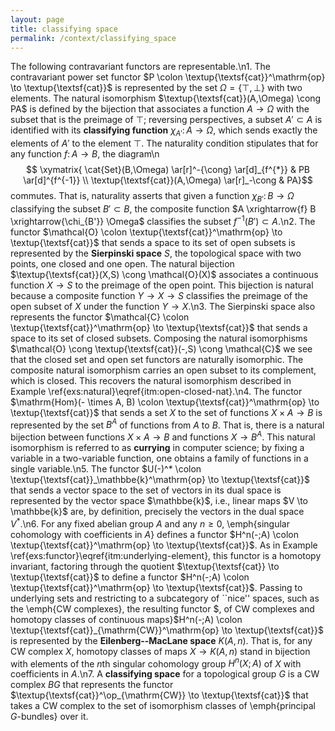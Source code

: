 ```yaml
---
layout: page
title: classifying space
permalink: /context/classifying_space
---
```

The following contravariant functors are representable.\n1. The contravariant power set functor $P \colon \textup{\textsf{cat}}^\mathrm{op} \to \textup{\textsf{cat}}$ is represented by the set $\Omega = \{\top,\bot\}$ with two elements. The natural isomorphism $\textup{\textsf{cat}}(A,\Omega) \cong PA$ is defined by the bijection that associates a function $A \to \Omega$ with the subset that is the preimage of $\top$; reversing perspectives, a subset $A' \subset A$ is identified with its **classifying function** $\chi_{A'} \colon A \to \Omega$, which sends exactly the elements of $A'$ to the element $\top$. The naturality condition stipulates that for any function $f \colon A \to B$, the diagram\n$$ \xymatrix{ \cat{Set}(B,\Omega) \ar[r]^-{\cong} \ar[d]_{f^{*}} & PB \ar[d]^{f^{-1}} \\ \textup{\textsf{cat}}(A,\Omega) \ar[r]_-\cong & PA}$$ commutes. That is, naturality asserts that given a function $\chi_{B'} \colon B \to \Omega$ classifying the subset $B' \subset B$, the composite function $A \xrightarrow{f} B \xrightarrow{\chi_{B'}} \Omega$ classifies the subset $f^{-1}(B')\subset A$.\n2. The functor $\mathcal{O} \colon \textup{\textsf{cat}}^\mathrm{op} \to \textup{\textsf{cat}}$ that sends a space to its set of open subsets is represented by the **Sierpinski space** $S$, the topological space with two points, one closed and one open. The natural bijection $\textup{\textsf{cat}}(X,S) \cong \mathcal{O}(X)$ associates a continuous function $X \to S$ to the preimage of the open point. This bijection is natural because a composite function $Y \to X \to S$ classifies the preimage of the open subset of $X$ under the function $Y \to X$.\n3. The Sierpinski space also represents the functor $\mathcal{C} \colon \textup{\textsf{cat}}^\mathrm{op} \to \textup{\textsf{cat}}$ that sends a space to its set of closed subsets. Composing the natural isomorphisms $\mathcal{O} \cong \textup{\textsf{cat}}(-,S) \cong \mathcal{C}$ we see that the closed set and open set functors are naturally isomorphic. The composite natural isomorphism carries an open subset to its complement, which is closed. This recovers the natural isomorphism described in Example \ref{exs:natural}\eqref{itm:open-closed-nat}.\n4. The functor $\mathrm{Hom}(- \times A, B) \colon \textup{\textsf{cat}}^\mathrm{op} \to \textup{\textsf{cat}}$ that sends a set $X$ to the set of functions $X \times A \to B$ is represented by the set $B^A$ of functions from $A$ to $B$. That is, there is a natural bijection between functions $X \times A \to B$ and functions $X \to B^A$. This natural isomorphism is referred to as **currying** in computer science; by fixing a variable in a two-variable function, one obtains a family of functions in a single variable.\n5. The functor $U(-)^* \colon \textup{\textsf{cat}}_\mathbbe{k}^\mathrm{op} \to \textup{\textsf{cat}}$ that sends a vector space to the set of vectors in its dual space is represented by the vector space $\mathbbe{k}$, i.e., linear maps $V \to \mathbbe{k}$ are, by definition, precisely the vectors in the dual space $V^*$.\n6. For any fixed abelian group $A$ and any $n \geq 0$, \emph{singular cohomology with coefficients in $A$} defines a functor $H^n(-;A) \colon \textup{\textsf{cat}}^\mathrm{op} \to \textup{\textsf{cat}}$. As in Example \ref{exs:functor}\eqref{itm:underlying-element}, this functor is a homotopy invariant, factoring through the quotient $\textup{\textsf{cat}} \to \textup{\textsf{cat}}$ to define a functor $H^n(-;A) \colon \textup{\textsf{cat}}^\mathrm{op} \to \textup{\textsf{cat}}$. Passing to underlying sets and restricting to a subcategory of ``nice'' spaces, such as the \emph{CW complexes}, the resulting functor $, of CW complexes and homotopy classes of continuous maps}$H^n(-;A) \colon \textup{\textsf{cat}}_{\mathrm{CW}}^\mathrm{op} \to \textup{\textsf{cat}}$ is represented by the **Eilenberg--MacLane space** $K(A,n)$. That is, for any CW complex $X$, homotopy classes of maps $X \to K(A,n)$ stand in bijection with elements of the $n$th singular cohomology group  $H^n(X;A)$ of $X$ with coefficients in $A$.\n7. A **classifying space** for a topological group $G$ is a CW complex $BG$ that represents the functor $\textup{\textsf{cat}}^\op_{\mathrm{CW}} \to \textup{\textsf{cat}}$ that takes a CW complex to the set of isomorphism classes of \emph{principal $G$-bundles} over it.
